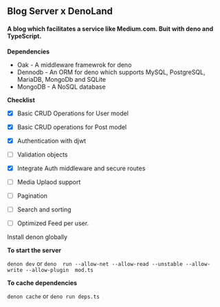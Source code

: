 ## Blog Server x DenoLand 

#### A blog which facilitates a service like Medium.com. Buit with deno and TypeScript. 

**Dependencies**

* Oak - A middleware framewrok for deno 
* Dennodb - An ORM for deno which supports MySQL, PostgreSQL, MariaDB, MongoDb and SQLite
* MongoDB - A NoSQL database 

**Checklist**

- [x] Basic CRUD Operations for User model
- [x] Basic CRUD operations for Post model
- [x] Authentication with djwt 
- [ ] Validation objects
- [x] Integrate Auth middleware and secure routes
- [ ] Media Uplaod support 
- [ ] Pagination 
- [ ] Search and sorting 
- [ ] Optimized Feed per user.


Install denon globally

**To start the server** 

`denon dev` or `deno  run --allow-net --allow-read --unstable --allow-write --allow-plugin  mod.ts`

**To cache dependencies**

`denon cache` or `deno run deps.ts` 





